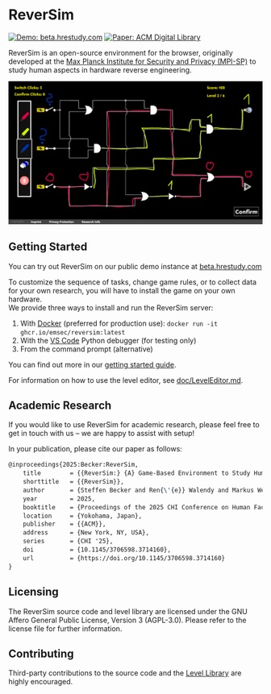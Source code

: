 # ReverSim
[![Demo: beta.hrestudy.com](https://img.shields.io/badge/Demo-beta.hrestudy.com-green)](https://beta.hrestudy.com) 
[![Paper: ACM Digital Library](https://img.shields.io/badge/Paper-ACM_Digital_Library-blue)](https://doi.org/10.1145/3706598.3714160) 

ReverSim is an open-source environment for the browser, originally developed at the 
[Max Planck Institute for Security and Privacy (MPI-SP)](https://www.mpi-sp.org/)
to study human aspects in hardware reverse engineering.

![Screenshot of ReverSim, showing a logic circuit with the annotations a player made during reverse engineering](doc/res/Screenshot.png)

## Getting Started
You can try out ReverSim on our public demo instance at [beta.hrestudy.com](https://beta.hrestudy.com/index) 

To customize the sequence of tasks, change game rules, or to collect data for your own research, you will have to install the game on your own hardware.\
We provide three ways to install and run the ReverSim server: 

1. With [Docker](https://www.docker.com/) (preferred for production use): `docker run -it ghcr.io/emsec/reversim:latest`
2. With the [VS Code](https://code.visualstudio.com/) Python debugger (for testing only)
3. From the command prompt (alternative)

You can find out more in our [getting started guide](doc/GettingStarted.md).

For information on how to use the level editor, see [doc/LevelEditor.md](doc/LevelEditor.md).

## Academic Research
If you would like to use ReverSim for academic research, please feel free to get in touch with us – we are happy to assist with setup!

In your publication, please cite our paper as follows:
```latex
@inproceedings{2025:Becker:ReverSim,
	title        = {{ReverSim:} {A} Game-Based Environment to Study Human Aspects in Hardware Reverse Engineering},
	shorttitle   = {{ReverSim}},
	author       = {Steffen Becker and Ren{\'{e}} Walendy and Markus Weber and Carina Wiesen and Nikol Rummel and Christof Paar},
	year         = 2025,
	booktitle    = {Proceedings of the 2025 CHI Conference on Human Factors in Computing Systems},
	location     = {Yokohama, Japan},
	publisher    = {{ACM}},
	address      = {New York, NY, USA},
	series       = {CHI '25},
	doi          = {10.1145/3706598.3714160},
	url          = {https://doi.org/10.1145/3706598.3714160}
}
```

## Licensing
The ReverSim source code and level library are licensed under the GNU Affero General Public License, Version 3 (AGPL-3.0).
Please refer to the license file for further information.

## Contributing
Third-party contributions to the source code and the [Level Library](https://github.com/emsec/reversim-circuits) are highly encouraged.
